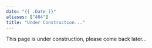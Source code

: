 ```yaml
---
date: "{{ .Date }}"
aliases: ["404"]
title: "Under Construction..."
---
```


This page is under construction, please come back later...